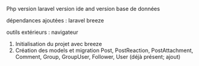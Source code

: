 Php version
laravel version
ide and version
base de données

dépendances ajoutées : 
    laravel breeze

outils extérieurs :
    navigateur

1. Initialisation du projet avec breeze
2. Création des models et migration
   Post, PostReaction, PostAttachment, Comment, Group, GroupUser, Follower, User (déjà présent; ajout)
   
